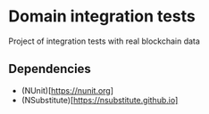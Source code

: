 # Domain integration tests

Project of integration tests with real blockchain data

## Dependencies
- (NUnit)[https://nunit.org]
- (NSubstitute)[https://nsubstitute.github.io]